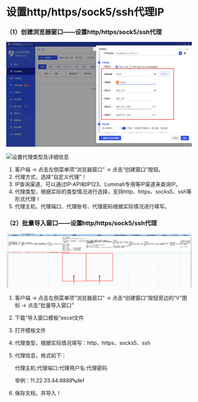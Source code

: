 # 设置http/https/sock5/ssh代理IP

### （1）创建浏览器窗口——设置http/https/sock5/ssh代理

![创建浏览器窗口](<../../.gitbook/assets/2 (20).png>)

![设置代理类型及详细信息](../../.gitbook/assets/企业微信截图\_16716982653497.png)

1. 客户端 -> 点击左侧菜单项“浏览器窗口” -> 点击“创建窗口”按钮。
2. 代理方式，选择“自定义代理”！
3. IP查询渠道，可以通过IP-API和IP123、Luminati专用等IP渠道来查询IP。
4. 代理类型，根据实际的类型情况进行选择，支持http、https、socks5、ssh等形式代理！
5. 代理主机、代理端口、代理账号、代理密码根据实际情况进行填写。

### （2）批量导入窗口——设置http/https/sock5/ssh代理

![](<../../.gitbook/assets/2 (37).png>)

1. 客户端 -> 点击左侧菜单项“浏览器窗口” -> 点击“创建窗口”按钮旁边的“V”图标 -> 点击“批量导入窗口”
2. 下载“导入窗口模板”excel文件
3. 打开模板文件
4. 代理类型，根据实际情况填写：http、https、socks5、ssh
5.  代理信息，格式如下：

    代理主机:代理端口:代理用户名:代理密码

    举例：11.22.33.44:8888:abc:def
6. 保存文档，并导入！
